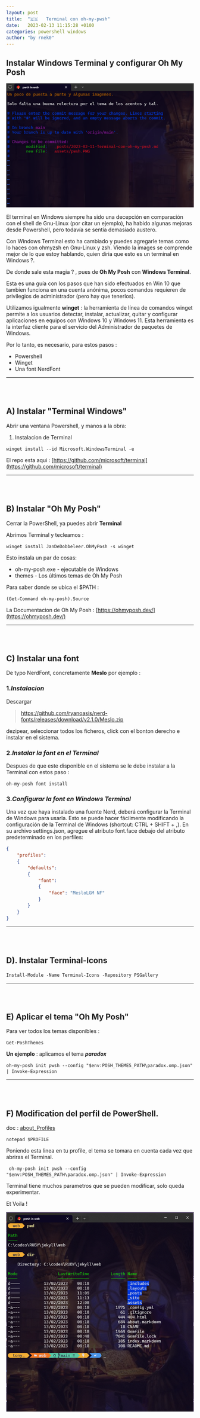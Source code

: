 ```yaml
---
layout: post  
title:  "🇪🇸   Terminal con oh-my-pwsh"
date:   2023-02-13 11:15:28 +0100
categories: powershell windows
author: "by rnek0"
---
```


## Instalar Windows Terminal y configurar Oh My Posh

![windows Terminal](/assets/nimSurWindows.PNG)

El terminal en Windows siempre ha sido una decepción en comparación con el shell de Gnu-Linux (por citar un ejemplo), ha habido algunas mejoras desde Powershell, pero todavía se sentía demasiado austero.  

Con Windows Terminal esto ha cambiado y puedes agregarle temas como lo haces con ohmyzsh en Gnu-Linux y zsh. Viendo la images se comprende mejor de lo que estoy hablando, quien diria que esto es un terminal en Windows ?.

De donde sale esta magia ? , pues de **Oh My Posh** con **Windows Terminal**.

Esta es una guía con los pasos que han sido efectuados en Win 10 que tambien funciona en una cuenta anónima, pocos comandos requieren de privilegios de administrador (pero hay que tenerlos).  

Utilizamos igualmente **winget** : la herramienta de línea de comandos winget permite a los usuarios detectar, instalar, actualizar, quitar y configurar aplicaciones en equipos con Windows 10 y Windows 11. Esta herramienta es la interfaz cliente para el servicio del Administrador de paquetes de Windows.

Por lo tanto, es necesario, para estos pasos : 

* Powershell
* Winget
* Una font NerdFont

---

&nbsp;  
&nbsp;

## A) Instalar "Terminal Windows"

Abrir una ventana Powershell, y manos a la obra:

1. Instalacion de Terminal

```powershel
winget install --id Microsoft.WindowsTerminal -e
```

El repo esta aqui : [https://github.com/microsoft/terminal](https://github.com/microsoft/terminal)

---

&nbsp;  
&nbsp;

## B) Instalar "Oh My Posh"

Cerrar la PowerShell, ya puedes abrir **Terminal**

Abrimos Terminal y tecleamos :

```powershel
winget install JanDeDobbeleer.OhMyPosh -s winget
```

Esto instala un par de cosas:

* oh-my-posh.exe - ejecutable de Windows
* themes - Los últimos temas de Oh My Posh

Para saber donde se ubica el $PATH :  

```powershel
(Get-Command oh-my-posh).Source
```

La Documentacion de Oh My Posh : [https://ohmyposh.dev/](https://ohmyposh.dev/)

---

&nbsp;  
&nbsp;

## C) Instalar una font

De typo NerdFont, concretamente **Meslo** por ejemplo :  

### 1.*Instalacion*

Descargar  

>https://github.com/ryanoasis/nerd-fonts/releases/download/v2.1.0/Meslo.zip

dezipear, seleccionar todos los ficheros, click con el bonton derecho e instalar en el sistema.

### 2.*Instalar la font en el Terminal*

Despues de que este disponible en el sistema se le debe instalar a la Terminal con estos paso :

```powershel
oh-my-posh font install
```

### 3.*Configurar la font en Windows Terminal*

Una vez que haya instalado una fuente Nerd, deberá configurar la Terminal de Windows para usarla. Esto se puede hacer fácilmente modificando la configuración de la Terminal de Windows (shortcut: CTRL + SHIFT + ,). En su archivo settings.json, agregue el atributo font.face debajo del atributo predeterminado en los perfiles:

```json
{
    "profiles":
    {
        "defaults":
        {
            "font":
            {
                "face": "MesloLGM NF"
            }
        }
    }
}
```

---

&nbsp;  
&nbsp;

## D). Instalar Terminal-Icons

```powershel
Install-Module -Name Terminal-Icons -Repository PSGallery
```

---

&nbsp;  
&nbsp;

## E) Aplicar el tema "Oh My Posh"

Para ver todos los temas disponibles  :  

```powershel
Get-PoshThemes
```

__Un ejemplo__ : aplicamos el tema __*paradox*__

```powershel
oh-my-posh init pwsh --config "$env:POSH_THEMES_PATH\paradox.omp.json" | Invoke-Expression
```

---

&nbsp;  
&nbsp;

## F) Modification del perfil de PowerShell.

doc : [about_Profiles](https://learn.microsoft.com/en-us/powershell/module/microsoft.powershell.core/about/about_profiles?view=powershell-7.3)

```powershel
notepad $PROFILE
```

Poniendo esta linea en tu profile, el tema se tomara en cuenta cada vez que abriras el Terminal.

```powershel
 oh-my-posh init pwsh --config "$env:POSH_THEMES_PATH\paradox.omp.json" | Invoke-Expression
```

Terminal tiene muchos parametros que se pueden modificar, solo queda experimentar.

Et Voila !


![windows Terminal](/assets/pwsh.PNG)

